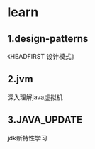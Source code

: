 # learn



## 1.design-patterns

《HEADFIRST 设计模式》



## 2.jvm

深入理解java虚拟机



## 3.JAVA_UPDATE

jdk新特性学习